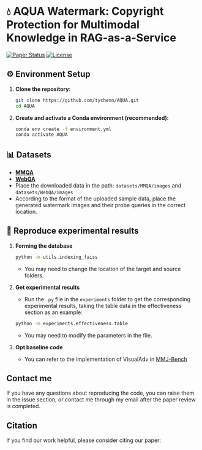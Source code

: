 # 💧 AQUA Watermark: Copyright Protection for Multimodal Knowledge in RAG-as-a-Service

[![Paper Status](https://img.shields.io/badge/Status-arXiv%20Preprint%20--%20Under%20Review-blue)](https://arxiv.org/abs/YOUR_ARXIV_ID)  [![License](https://img.shields.io/badge/license-MIT-green)](LICENSE) 

## ⚙️ Environment Setup


1.  **Clone the repository:**
    ```bash
    git clone https://github.com/tychenn/AQUA.git
    cd AQUA
    ```
2.  **Create and activate a Conda environment (recommended):**
    ```bash
    conda env create -f environment.yml
    conda activate AQUA
    ```

## 📊 Datasets 

* [**MMQA**](https://github.com/allenai/multimodalqa)  
* [**WebQA**](https://github.com/WebQnA/WebQA)  
* Place the downloaded data in the path: `datasets/MMQA/images` and `datasets/WebQA/images`
* According to the format of the uploaded sample data, place the generated watermark images and their probe queries in the correct location.

    
    
## 🚀 Reproduce experimental results


1.  **Forming the database**
    ```bash
    python -m utils.indexing_faiss
    ```
    * You may need to change the location of the target and source folders.

2.  **Get experimental results**
    * Run the `.py` file in the `experiments` folder to get the corresponding experimental results, taking the table data in the effectiveness section as an example:
    ```bash
    python -m experiments.effectiveness.table
    ```
    * You may need to modify the parameters in the file.

3.  **Opt baseline code**
    * You can refer to the implementation of VisualAdv in [MMJ-Bench](https://github.com/thunxxx/MLLM-Jailbreak-evaluation-MMJ-Bench)
## Contact me
If you have any questions about reproducing the code, you can raise them in the issue section, or contact me through my email after the paper review is completed.


## Citation

If you find our work helpful, please consider citing our paper:

```bibtex
